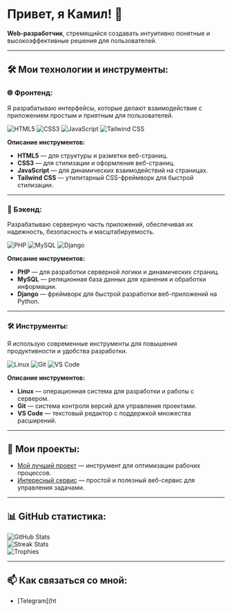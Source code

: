 <h1>Привет, я Камил! 👋</h1>

<p><b>Web-разработчик</b>, стремящийся создавать интуитивно понятные и высокоэффективные решения для пользователей.</p>

---

## 🛠️ Мои технологии и инструменты:

### 🌐 Фронтенд:
Я разрабатываю интерфейсы, которые делают взаимодействие с приложением простым и приятным для пользователей.

<div>
  <img src="https://img.shields.io/badge/HTML5-%23E34F26.svg?style=for-the-badge&logo=html5&logoColor=white" alt="HTML5" />
  <img src="https://img.shields.io/badge/CSS3-%231572B6.svg?style=for-the-badge&logo=css3&logoColor=white" alt="CSS3" />
  <img src="https://img.shields.io/badge/JavaScript-%23F7DF1E.svg?style=for-the-badge&logo=javascript&logoColor=black" alt="JavaScript" />
  <img src="https://img.shields.io/badge/Tailwind_CSS-%2306B6D4.svg?style=for-the-badge&logo=tailwindcss&logoColor=white" alt="Tailwind CSS" />
</div>

**Описание инструментов:**
- **HTML5** — для структуры и разметки веб-страниц.
- **CSS3** — для стилизации и оформления веб-страниц.
- **JavaScript** — для динамических взаимодействий на страницах.
- **Tailwind CSS** — утилитарный CSS-фреймворк для быстрой стилизации.

---

### 🔧 Бэкенд:
Разрабатываю серверную часть приложений, обеспечивая их надежность, безопасность и масштабируемость.

<div>
  <img src="https://img.shields.io/badge/PHP-%23777BB4.svg?style=for-the-badge&logo=php&logoColor=white" alt="PHP" />
  <img src="https://img.shields.io/badge/MySQL-%234479A1.svg?style=for-the-badge&logo=mysql&logoColor=white" alt="MySQL" />
  <img src="https://img.shields.io/badge/Django-%23092E20.svg?style=for-the-badge&logo=django&logoColor=white" alt="Django" />
</div>

**Описание инструментов:**
- **PHP** — для разработки серверной логики и динамических страниц.
- **MySQL** — реляционная база данных для хранения и обработки информации.
- **Django** — фреймворк для быстрой разработки веб-приложений на Python.

---

### 🛠️ Инструменты:
Я использую современные инструменты для повышения продуктивности и удобства разработки.

<div>
  <img src="https://img.shields.io/badge/Linux-%23FCC624.svg?style=for-the-badge&logo=linux&logoColor=black" alt="Linux" />
  <img src="https://img.shields.io/badge/Git-%23F05033.svg?style=for-the-badge&logo=git&logoColor=white" alt="Git" />
  <img src="https://img.shields.io/badge/Visual_Studio_Code-%23007ACC.svg?style=for-the-badge&logo=visual-studio-code&logoColor=white" alt="VS Code" />
</div>

**Описание инструментов:**
- **Linux** — операционная система для разработки и работы с сервером.
- **Git** — система контроля версий для управления проектами.
- **VS Code** — текстовый редактор с поддержкой множества расширений.

---

## 🚀 Мои проекты:
- [Мой лучший проект](https://github.com/) — инструмент для оптимизации рабочих процессов.
- [Интересный сервис](https://github.com/) — простой и полезный веб-сервис для управления задачами.

---

## 📊 GitHub статистика:
<img src="https://github-readme-stats.vercel.app/api?username=sal1hov&show_icons=true&theme=radical" alt="GitHub Stats" />
<br />
<img src="https://github-readme-streak-stats.herokuapp.com/?user=sal1hov&theme=radical" alt="Streak Stats" />
<br />
<img src="https://github-profile-trophy.vercel.app/?username=sal1hov&theme=dracula&margin-w=15" alt="Trophies" />

---

## 📫 Как связаться со мной:
- [Telegram](ht
